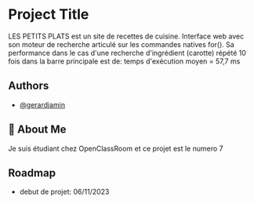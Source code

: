
# Project Title

LES PETITS PLATS est un site de recettes de cuisine.
Interface web avec son moteur de recherche articulé sur les commandes natives for().
Sa performance dans le cas d'une recherche d'ingrédient (carotte) 
répété 10 fois dans la barre principale est de:
temps d'exécution moyen = 57,7 ms

## Authors

- [@gerardjamin]( https://github.com/gerardjamin/les-petits-plats.git)


## 🚀 About Me
Je suis étudiant chez OpenClassRoom et ce projet est le numero 7


## Roadmap

- debut de projet: 06/11/2023




